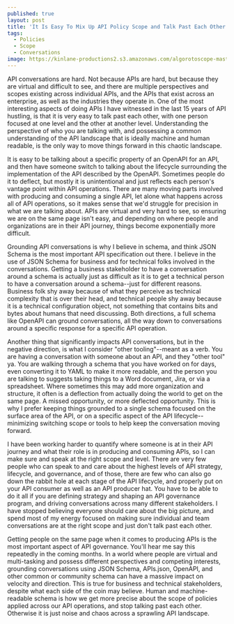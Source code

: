 ```yaml
---
published: true
layout: post
title: 'It Is Easy To Mix Up API Policy Scope and Talk Past Each Other'
tags:
  - Policies
  - Scope
  - Conversations
image: https://kinlane-productions2.s3.amazonaws.com/algorotoscope-master/bf-skinner-feminist-pioneers.jpeg
---
```

API conversations are hard. Not because APIs are hard, but because they are virtual and difficult to see, and there are multiple perspectives and scopes existing across individual APIs, and the APIs that exist across an enterprise, as well as the industries they operate in. One of the most interesting aspects of doing APIs I have witnessed in the last 15 years of API hustling, is that it is very easy to talk past each other, with one person focused at one level and the other at another level. Understanding the perspective of who you are talking with, and possessing a common understanding of the API landscape that is ideally machine and human readable, is the only way to move things forward in this chaotic landscape.

It is easy to be talking about a specific property of an OpenAPI for an API, and then have someone switch to talking about the lifecycle surrounding the implementation of the API described by the OpenAPI. Sometimes people do it to deflect, but mostly it is unintentional and just reflects each person's vantage point within API operations. There are many moving parts involved with producing and consuming a single API, let alone what happens across all of API operations, so it makes sense that we'd struggle for precision in what we are talking about. APIs are virtual and very hard to see, so ensuring we are on the same page isn't easy, and depending on where people and organizations are in their API journey, things become exponentially more difficult.

Grounding API conversations is why I believe in schema, and think JSON Schema is the most important API specification out there. I believe in the use of JSON Schema for business and for technical folks involved in the conversations. Getting a business stakeholder to have a conversation around a schema is actually just as difficult as it is to get a technical person to have a conversation around a schema--just for different reasons. Business folk shy away because of what they perceive as technical complexity that is over their head, and technical people shy away because it is a technical configuration object, not something that contains bits and bytes about humans that need discussing. Both directions, a full schema like OpenAPI can ground conversations, all the way down to conversations around a specific response for a specific API operation.

Another thing that significantly impacts API conversations, but in the negative direction, is what I consider "other tooling"--meant as a verb. You are having a conversation with someone about an API, and they "other tool" ya. You are walking through a schema that you have worked on for days, even converting it to YAML to make it more readable, and the person you are talking to suggests taking things to a Word document, Jira, or via a spreadsheet. Where sometimes this may add more organization and structure, it often is a deflection from actually doing the world to get on the same page. A missed opportunity, or more deflected opportunity. This is why I prefer keeping things grounded to a single schema focused on the surface area of the API, or on a specific aspect of the API lifecycle--minimizing switching scope or tools to help keep the conversation moving forward.

I have been working harder to quantify where someone is at in their API journey and what their role is in producing and consuming APIs, so I can make sure and speak at the right scope and level. There are very few people who can speak to and care about the highest levels of API strategy, lifecycle, and governance, and of those, there are few who can also go down the rabbit hole at each stage of the API lifecycle, and properly put on your API consumer as well as an API producer hat. You have to be able to do it all if you are defining strategy and shaping an API governance program, and driving conversations across many different stakeholders. I have stopped believing everyone should care about the big picture, and spend most of my energy focused on making sure individual and team conversations are at the right scope and just don't talk past each other.

Getting people on the same page when it comes to producing APIs is the most important aspect of API governance. You'll hear me say this repeatedly in the coming months. In a world where people are virtual and multi-tasking and possess different perspectives and competing interests, grounding conversations using JSON Schema, APIs.json, OpenAPI, and other common or community schema can have a massive impact on velocity and direction. This is true for business and technical stakeholders, despite what each side of the coin may believe. Human and machine-readable schema is how we get more precise about the scope of policies applied across our API operations, and stop talking past each other. Otherwise it is just noise and chaos across a sprawling API landscape.